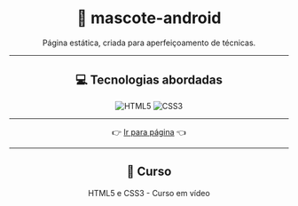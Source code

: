 <div align="center">

# 📱 mascote-android

Página estática, criada para aperfeiçoamento de técnicas.

----

## 💻 Tecnologias abordadas

![HTML5](https://img.shields.io/badge/html5-%23E34F26.svg?style=for-the-badge&logo=html5&logoColor=white) ![CSS3](https://img.shields.io/badge/css3-%231572B6.svg?style=for-the-badge&logo=css3&logoColor=white)

----

👉 [Ir para página](https://raimonesbarros.github.io/mascote-android/) 👈

----

## 📖 Curso

HTML5 e CSS3 - Curso em vídeo

</div>
